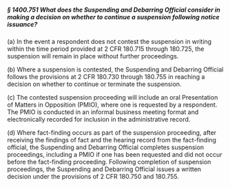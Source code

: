##### § 1400.751 What does the Suspending and Debarring Official consider in making a decision on whether to continue a suspension following notice issuance? #####

(a) In the event a respondent does not contest the suspension in writing within the time period provided at 2 CFR 180.715 through 180.725, the suspension will remain in place without further proceedings.

(b) Where a suspension is contested, the Suspending and Debarring Official follows the provisions at 2 CFR 180.730 through 180.755 in reaching a decision on whether to continue or terminate the suspension.

(c) The contested suspension proceeding will include an oral Presentation of Matters in Opposition (PMIO), where one is requested by a respondent. The PMIO is conducted in an informal business meeting format and electronically recorded for inclusion in the administrative record.

(d) Where fact-finding occurs as part of the suspension proceeding, after receiving the findings of fact and the hearing record from the fact-finding official, the Suspending and Debarring Official completes suspension proceedings, including a PMIO if one has been requested and did not occur before the fact-finding proceeding. Following completion of suspension proceedings, the Suspending and Debarring Official issues a written decision under the provisions of 2 CFR 180.750 and 180.755.